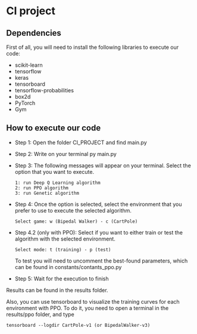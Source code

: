 # CI project

## Dependencies

First of all, you will need to install the following libraries to execute our code:

* scikit-learn
* tensorflow
* keras
* tensorboard
* tensorflow-probabilities
* box2d
* PyTorch
* Gym

## How to execute our code

* Step 1: Open the folder CI_PROJECT and find main.py

* Step 2: Write on your terminal py main.py

* Step 3: The following messages will appear on your terminal. Select the option that you want to execute. 

  ```
  1: run Deep Q Learning algorithm
  2: run PPO algorithm
  3: run Genetic algorithm
  ```

* Step 4: Once the option is selected, select the environment that you prefer to use to execute the selected algorithm.

  ```
  Select game: w (Bipedal Walker) - c (CartPole)
  ```

* Step 4.2 (only with PPO): Select if you want to either train or test the algorithm with the selected environment.

  ```
  Select mode: t (training) - p (test)
  ```

  To test you will need to uncomment the best-found parameters, which can be found in constants/contants_ppo.py

* Step 5: Wait for the execution to finish

Results can be found in the results folder.

Also, you can use tensorboard to visualize the training curves for each environment with PPO. To do it, you need to open a 
terminal in the results/ppo folder, and type
```
tensorboard --logdir CartPole-v1 (or BipedalWalker-v3) 
```
